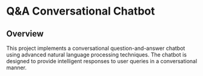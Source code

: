 # Q&A Conversational Chatbot
## Overview
This project implements a conversational question-and-answer chatbot using advanced natural language processing techniques. The chatbot is designed to provide intelligent responses to user queries in a conversational manner.

